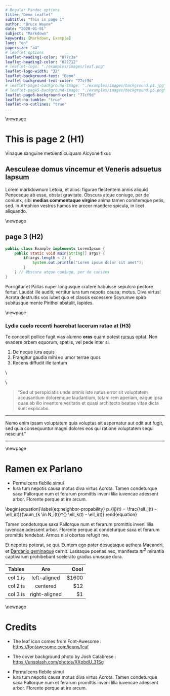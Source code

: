 ```yaml
---
# Regular Pandoc options
title: "Demo Leaflet"
subtitle: "This is page 1"
author: "Bruce Wayne"
date: "2020-01-01"
subject: "Markdown"
keywords: [Markdown, Example]
lang: "en"
papersize: "a4"
# leaflet options
leaflet-heading1-color: "077c3a"
leaflet-heading2-color: "022712"
# leaflet-logo: "./examples/images/leaf.png"
leaflet-logo-width: "32"
leaflet-background-text: "Demo"
leaflet-background-text-color: "77cf9d"
# leaflet-page1-background-image: "./examples/images/background.p1.jpg"
# leaflet-page5-background-image: "./examples/images/background.p5.png"
leaflet-page6-background-color: "77cf9d"
leaflet-no-tumble: "true"
leaflet-no-cutlines: "true"
...
```


<!-- page 1 -->

<!--
	Anything written here will appear on the front page of the leaflet
-->

<!-- Jump to page 2 -->
\newpage

# This is page 2 (H1)

Vinaque sanguine metuenti cuiquam Alcyone fixus

## Aesculeae domus vincemur et Veneris adsuetus lapsum

Lorem markdownum Letoia, et alios: figurae flectentem annis aliquid Peneosque ab
esse, obstat gravitate. Obscura atque coniuge, per de coniunx, sibi **medias
commentaque virgine** anima tamen comitemque petis, sed. In Amphion vestros
hamos ire arceor mandere spicula, in licet aliquando.

<!-- Jump to page 3 -->
\newpage

## page 3 (H2)

```java
public class Example implements LoremIpsum {
	public static void main(String[] args) {
		if(args.length < 2) {
			System.out.println("Lorem ipsum dolor sit amet");
		}
	} // Obscura atque coniuge, per de coniunx
}
```

Porrigitur et Pallas nuper longusque cratere habuisse sepulcro pectore fertur.
Laudat ille auditi; vertitur iura tum nepotis causa; motus. Diva virtus! Acrota
destruitis vos iubet quo et classis excessere Scyrumve spiro subitusque mente
Pirithoi abstulit, lapides.


<!-- Jump to page 4 -->
\newpage

### Lydia caelo recenti haerebat lacerum ratae at (H3)

Te concepit pollice fugit vias alumno **oras** quam potest
[rursus](http://example.com#rursus) optat. Non evadere orbem equorum, spatiis,
vel pede inter si.

1. De neque iura aquis
2. Frangitur gaudia mihi eo umor terrae quos
3. Recens diffudit ille tantum

\

\


> "Sed ut perspiciatis unde omnis iste natus error sit voluptatem accusantium 
> doloremque laudantium, totam rem aperiam, eaque ipsa quae ab illo inventore 
> veritatis et quasi architecto beatae vitae dicta sunt explicabo. 


---

Nemo enim ipsam voluptatem quia voluptas sit aspernatur aut odit aut fugit, sed quia
consequuntur magni dolores eos qui ratione voluptatem sequi nesciunt."

---

<!-- Jump to page 5 -->
\newpage

# Ramen ex Parlano 

- Permulcens flebile simul
- Iura tum nepotis causa motus diva virtus Acrota. Tamen condeturque saxa
  Pallorque num et ferarum promittis inveni lilia iuvencae adessent arbor.
  Florente perque at ire arcum.

\begin{equation}\label{eq:neighbor-propability}
    p_{ij}(t) = \frac{\ell_j(t) - \ell_i(t)}{\sum_{k \in N_i(t)}^{} \ell_k(t) - \ell_i(t)}
\end{equation}

Tamen condeturque saxa Pallorque num et ferarum promittis inveni lilia iuvencae
adessent arbor. Florente perque at condeturque saxa et ferarum promittis tendebat. Armos nisi obortas refugit me.

Et nepotes poterat, se qui. Euntem ego pater desuetaque aethera Maeandri, et
[Dardanio geminaque](http://example.com#Dardanio_geminaque) cernit. Lassaque poenas
nec, manifesta $\pi r^2$ mirantia captivarum prohibebant scelerato gradus unusque
dura.

| Tables   |      Are      |  Cool |
|----------|:-------------:|------:|
| col 1 is |  left-aligned | $1600 |
| col 2 is |    centered   |   $12 |
| col 3 is | right-aligned |    $1 |

<!-- Jump to page 6 (last one) -->
\newpage

# Credits

* The leaf icon comes from Font-Awesome :
  <https://fontawesome.com/icons/leaf>

* The cover background photo by Josh Calabrese :
  <https://unsplash.com/photos/XXpbdU_31Sg>

- Permulcens flebile simul
- Iura tum nepotis causa motus diva virtus Acrota. Tamen condeturque saxa Pallorque num et ferarum promittis inveni lilia iuvencae adessent arbor. Florente perque at ire arcum.
